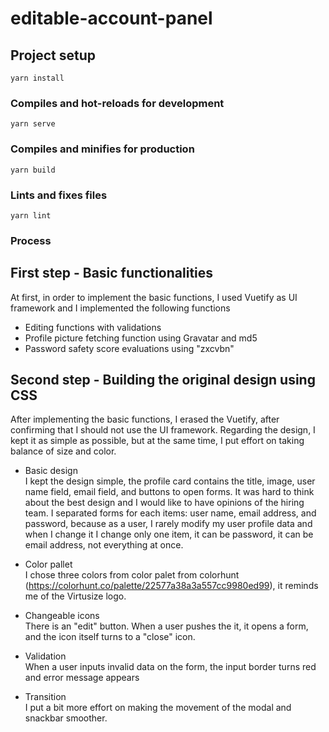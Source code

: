 # editable-account-panel

## Project setup
```
yarn install
```

### Compiles and hot-reloads for development
```
yarn serve
```

### Compiles and minifies for production
```
yarn build
```

### Lints and fixes files
```
yarn lint
```
### Process
## First step - Basic functionalities
At first, in order to implement the basic functions, I used Vuetify as UI framework and I implemented the following functions
- Editing functions with validations
- Profile picture fetching function using Gravatar and md5
- Password safety score evaluations using "zxcvbn"

## Second step - Building the original design using CSS
After implementing the basic functions, I erased the Vuetify, after confirming that I should not use the UI framework.
Regarding the design, I kept it as simple as possible, but at the same time, I put effort on taking balance of size and color.

- Basic design  
I kept the design simple, the profile card contains the title, image, user name field, email field, and buttons to open forms.
It was hard to think about the best design and I would like to have opinions of the hiring team.
I separated forms for each items: user name, email address, and password, because as a user, I rarely modify my user profile data and when I change it I change only one item, it can be password, it can be email address, not everything at once.

- Color pallet  
I chose three colors from color palet from colorhunt (https://colorhunt.co/palette/22577a38a3a557cc9980ed99), it reminds me of the Virtusize logo.

- Changeable icons  
There is an "edit" button. When a user pushes the it, it opens a form, and the icon itself turns to a "close" icon.

- Validation  
When a user inputs invalid data on the form, the input border turns red and error message appears

- Transition  
I put a bit more effort on making the movement of the modal and snackbar smoother.

